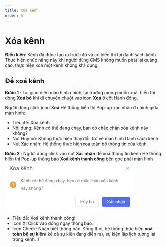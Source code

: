 ```yaml
---
title: Xoá kênh
order: 5
---
```

# Xóa kênh
 **Điều kiện**: Kênh đã được tạo ra trước đó và có hiển thị tại danh sách kênh
 Thực hiện chức năng này khi người dùng CMS không muốn phát lại quảng cáo, thực hiện xoá một kênh không khả dụng.
 ## Để xoá kênh
 **Bước 1** :
Tại giao diện màn hình chính, tại trường mong muốn xoá, hiển thị dòng **Xoá bỏ** khi di chuyển chuột vào icon **Xoá** ở cột Hành động.

 Người dùng click icon **Xoá**
Hệ thống hiển thị Pop-up xác nhận ở chính giữa màn hình:
 ![]()

 * Tiêu đề: Xoá kênh
 * Nội dung: Kênh có thể đang chạy, bạn có chắc chắn xóa kênh này không?
 * Nút Huỷ bỏ: Không thực hiện thay đổi, trở về màn hình Danh sách kênh.
 * Nút Xác nhận: Hệ thống thực hiện xoá toàn bộ thông tin của kênh.

 **Bước 2** : Người dùng click vào nút **Xác nhận** để xoá thông tin kênh
 Hệ thống hiển thị Pop-up thông báo **Xoá kênh thành công** bên góc phải màn hình 
 ![](../image/Pop-up-delete.png)
 * Tiêu đề: Xoá kênh thành công!
 * Icon X: Click vào đóng ngay thông báo.
 * Icon Check: Nhận biết thông báo.
Đồng thời, hệ thống thực hiện **xoá toàn bộ sự kiện**( kể cả sự kiện đang diễn ra), sự kiện lập lịch tương lai trong kênh.
1